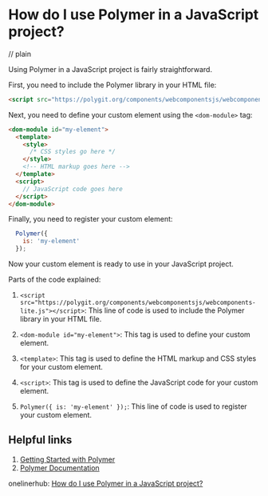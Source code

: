 # How do I use Polymer in a JavaScript project?
// plain

Using Polymer in a JavaScript project is fairly straightforward.

First, you need to include the Polymer library in your HTML file:
```html
<script src="https://polygit.org/components/webcomponentsjs/webcomponents-lite.js"></script>
```

Next, you need to define your custom element using the `<dom-module>` tag:
```html
<dom-module id="my-element">
  <template>
    <style>
      /* CSS styles go here */
    </style>
    <!-- HTML markup goes here -->
  </template>
  <script>
    // JavaScript code goes here
  </script>
</dom-module>
```

Finally, you need to register your custom element:
```javascript
  Polymer({
    is: 'my-element'
  });
```

Now your custom element is ready to use in your JavaScript project.

Parts of the code explained:

1. `<script src="https://polygit.org/components/webcomponentsjs/webcomponents-lite.js"></script>`: This line of code is used to include the Polymer library in your HTML file.

2. `<dom-module id="my-element">`: This tag is used to define your custom element.

3. `<template>`: This tag is used to define the HTML markup and CSS styles for your custom element.

4. `<script>`: This tag is used to define the JavaScript code for your custom element.

5. `Polymer({ is: 'my-element' });`: This line of code is used to register your custom element.

## Helpful links

1. [Getting Started with Polymer](https://www.polymer-project.org/2.0/start/first-element/intro)
2. [Polymer Documentation](https://www.polymer-project.org/2.0/docs/devguide/feature-overview)

onelinerhub: [How do I use Polymer in a JavaScript project?](https://onelinerhub.com/javascript-polymer/how-do-i-use-polymer-in-a-javascript-project)